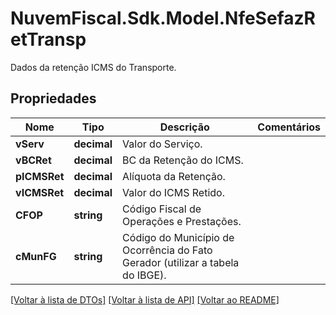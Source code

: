 # NuvemFiscal.Sdk.Model.NfeSefazRetTransp
Dados da retenção  ICMS do Transporte.

## Propriedades

Nome | Tipo | Descrição | Comentários
------------ | ------------- | ------------- | -------------
**vServ** | **decimal** | Valor do Serviço. | 
**vBCRet** | **decimal** | BC da Retenção do ICMS. | 
**pICMSRet** | **decimal** | Alíquota da Retenção. | 
**vICMSRet** | **decimal** | Valor do ICMS Retido. | 
**CFOP** | **string** | Código Fiscal de Operações e Prestações. | 
**cMunFG** | **string** | Código do Município de Ocorrência do Fato Gerador (utilizar a tabela do IBGE). | 

[[Voltar à lista de DTOs]](../README.md#documentation-for-models) [[Voltar à lista de API]](../README.md#documentation-for-api-endpoints) [[Voltar ao README]](../README.md)

